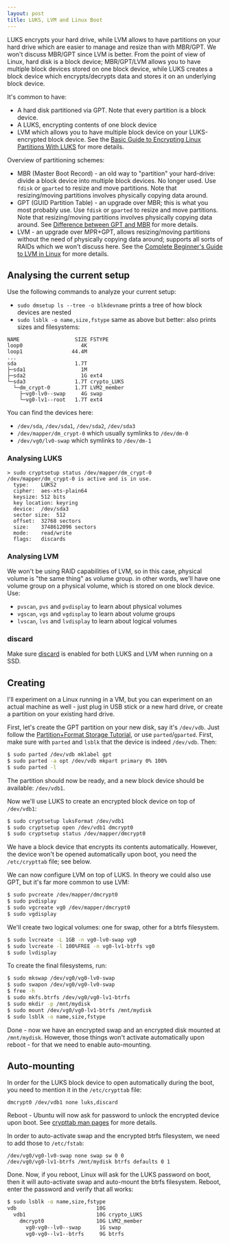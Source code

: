 ```yaml
---
layout: post
title: LUKS, LVM and Linux Boot
---
```


LUKS encrypts your hard drive, while LVM allows to have partitions on your hard drive which are easier to
manage and resize than with MBR/GPT. We won't discuss MBR/GPT since LVM is better.
From the point of view of Linux, hard disk is a block device; MBR/GPT/LVM allows you to
have multiple block devices stored on one block device, while LUKS creates a block device
which encrypts/decrypts data and stores it on an underlying block device.

It's common to have:

- A hard disk partitioned via GPT. Note that every partition is a block device.
- A LUKS, encrypting contents of one block device
- LVM which allows you to have multiple block device on your LUKS-encrypted block device. See the
  [Basic Guide to Encrypting Linux Partitions With LUKS](https://linuxconfig.org/basic-guide-to-encrypting-linux-partitions-with-luks) for more details.

Overview of partitioning schemes:

- MBR (Master Boot Record) - an old way to "partition" your hard-drive: divide a block device into multiple block devices.
  No longer used. Use `fdisk` or `gparted` to resize and move partitions. Note that resizing/moving partitions involves
  physically copying data around.
- GPT (GUID Partition Table) - an upgrade over MBR; this is what you most probably use. Use `fdisk` or `gparted` to resize and move partitions. Note that resizing/moving partitions involves
  physically copying data around. See [Difference between GPT and MBR](https://www.howtogeek.com/193669/whats-the-difference-between-gpt-and-mbr-when-partitioning-a-drive/) for more details.
- LVM - an upgrade over MPR+GPT, allows resizing/moving partitions without the need of physically copying data around;
  supports all sorts of RAIDs which we won't discuss here. See the [Complete Beginner's Guide to LVM in Linux](https://linuxhandbook.com/lvm-guide/) for more details.

## Analysing the current setup

Use the following commands to analyze your current setup:

- `sudo dmsetup ls --tree -o blkdevname` prints a tree of how block devices are nested
- `sudo lsblk -o name,size,fstype` same as above but better: also prints sizes and filesystems:

```
NAME                  SIZE FSTYPE
loop0                   4K 
loop1                44.4M 
...
sda                   1.7T 
├─sda1                  1M 
├─sda2                  1G ext4
└─sda3                1.7T crypto_LUKS
  └─dm_crypt-0        1.7T LVM2_member
    ├─vg0-lv0--swap     4G swap
    └─vg0-lv1--root   1.7T ext4
```
You can find the devices here:

- `/dev/sda`, `/dev/sda1`, `/dev/sda2`, `/dev/sda3`
- `/dev/mapper/dm_crypt-0` which usually symlinks to `/dev/dm-0`
- `/dev/vg0/lv0-swap` which symlinks to `/dev/dm-1`

### Analysing LUKS

```
> sudo cryptsetup status /dev/mapper/dm_crypt-0
/dev/mapper/dm_crypt-0 is active and is in use.
  type:    LUKS2
  cipher:  aes-xts-plain64
  keysize: 512 bits
  key location: keyring
  device:  /dev/sda3
  sector size:  512
  offset:  32768 sectors
  size:    3748612096 sectors
  mode:    read/write
  flags:   discards 
```

### Analysing LVM

We won't be using RAID capabilities of LVM, so in this case, physical volume is "the same thing"
as volume group. in other words, we'll have one volume group on a physical volume, which is stored on
one block device. Use:

- `pvscan`, `pvs` and `pvdisplay` to learn about physical volumes
- `vgscan`, `vgs` and `vgdisplay` to learn about volume groups
- `lvscan`, `lvs` and `lvdisplay` to learn about logical volumes

### discard

Make sure [discard](../ssd-discard/) is enabled for both LUKS and LVM when running on a SSD.

## Creating

I'll experiment on a Linux running in a VM, but you can experiment on an actual machine as well -
just plug in USB stick or a new hard drive, or create a partition on your existing hard drive.

First, let's create the GPT partition on your new disk, say it's `/dev/vdb`.
Just follow the [Partition+Format Storage Tutorial](https://www.digitalocean.com/community/tutorials/how-to-partition-and-format-storage-devices-in-linux),
or use `parted`/`gparted`. First, make sure with `parted` and `lsblk` that the device is indeed `/dev/vdb`.
Then:
```bash
$ sudo parted /dev/vdb mklabel gpt
$ sudo parted -a opt /dev/vdb mkpart primary 0% 100%
$ sudo parted -l
```
The partition should now be ready, and a new block device should be available: `/dev/vdb1`.

Now we'll use LUKS to create an encrypted block device on top of `/dev/vdb1`:
```bash
$ sudo cryptsetup luksFormat /dev/vdb1
$ sudo cryptsetup open /dev/vdb1 dmcrypt0
$ sudo cryptsetup status /dev/mapper/dmcrypt0
```
We have a block device that encrypts its contents automatically. However,
the device won't be opened automatically upon boot, you need the `/etc/crypttab` file;
see below.

We can now configure LVM on top of LUKS. In theory we could also use GPT, but
it's far more common to use LVM:

```bash
$ sudo pvcreate /dev/mapper/dmcrypt0
$ sudo pvdisplay
$ sudo vgcreate vg0 /dev/mapper/dmcrypt0
$ sudo vgdisplay
```
We'll create two logical volumes: one for swap, other for a btrfs filesystem.
```bash
$ sudo lvcreate -L 1GB -n vg0-lv0-swap vg0
$ sudo lvcreate -l 100%FREE -n vg0-lv1-btrfs vg0
$ sudo lvdisplay
```
To create the final filesystems, run:
```bash
$ sudo mkswap /dev/vg0/vg0-lv0-swap
$ sudo swapon /dev/vg0/vg0-lv0-swap
$ free -h
$ sudo mkfs.btrfs /dev/vg0/vg0-lv1-btrfs
$ sudo mkdir -p /mnt/mydisk
$ sudo mount /dev/vg0/vg0-lv1-btrfs /mnt/mydisk
$ sudo lsblk -o name,size,fstype
```
Done - now we have an encrypted swap and an encrypted disk mounted at `/mnt/mydisk`.
However, those things won't activate automatically upon reboot - for that we need
to enable auto-mounting.

## Auto-mounting

In order for the LUKS block device to open automatically during the boot, you need to mention
it in the `/etc/crypttab` file:
```
dmcrypt0 /dev/vdb1 none luks,discard
```
Reboot - Ubuntu will now ask for password to unlock the encrypted device upon boot.
See [crypttab man pages](https://www.man7.org/linux/man-pages/man5/crypttab.5.html) for more details.

In order to auto-activate swap and the encrypted btrfs filesystem, we need to add those to
`/etc/fstab`:

```fstab
/dev/vg0/vg0-lv0-swap none swap sw 0 0
/dev/vg0/vg0-lv1-btrfs /mnt/mydisk btrfs defaults 0 1
```
Done. Now, if you reboot, Linux will ask for the LUKS password on boot, then it will
auto-activate swap and auto-mount the btrfs filesystem. Reboot, enter the password
and verify that all works:
```bash
$ sudo lsblk -o name,size,fstype
vdb                          10G 
  vdb1                       10G crypto_LUKS
    dmcrypt0                 10G LVM2_member
      vg0-vg0--lv0--swap      1G swap
      vg0-vg0--lv1--btrfs     9G btrfs
```
